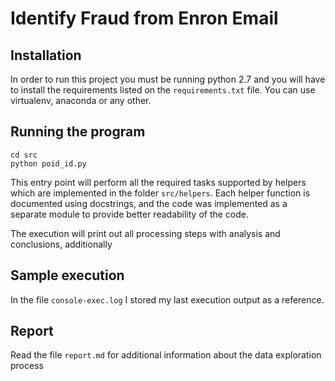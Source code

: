 # Identify Fraud from Enron Email

## Installation

In order to run this project you must be running python 2.7 and you will have to install the 
requirements listed on the `requirements.txt` file. You can use virtualenv, anaconda or any other.

## Running the program

```
cd src
python poid_id.py
```

This entry point will perform all the required tasks supported by helpers which are implemented in the folder 
`src/helpers`. Each helper function is documented using docstrings, and the code was implemented as a separate module
to provide better readability of the code.

The execution will print out all processing steps with analysis and conclusions, additionally

## Sample execution
In the file `console-exec.log` I stored my last execution output as a reference. 

## Report
Read the file `report.md` for additional information about the data exploration process